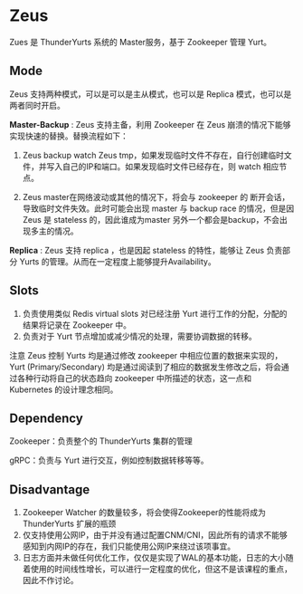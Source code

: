 # Zeus

Zues 是 ThunderYurts 系统的 Master服务，基于 Zookeeper 管理 Yurt。

## Mode

Zeus 支持两种模式，可以是可以是主从模式，也可以是 Replica 模式，也可以是两者同时开启。

**Master-Backup** : Zeus 支持主备，利用 Zookeeper 在 Zeus 崩溃的情况下能够实现快速的替换。替换流程如下：

1.  Zeus backup watch Zeus tmp，如果发现临时文件不存在，自行创建临时文件，并写入自己的IP和端口。如果发现临时文件已经存在，则 watch 相应节点。

2.  Zeus master在网络波动或其他的情况下，将会与 zookeeper 的 断开会话，导致临时文件失效。此时可能会出现 master 与 backup race 的情况，但是因 Zeus 是 stateless 的，因此谁成为master 另外一个都会是backup，不会出现多主的情况。

**Replica** : Zeus 支持 replica ，也是因起 stateless 的特性，能够让 Zeus 负责部分 Yurts 的管理。从而在一定程度上能够提升Availability。

## Slots

1. 负责使用类似 Redis virtual slots 对已经注册 Yurt 进行工作的分配，分配的结果将记录在 Zookeeper 中。
2. 负责对于 Yurt 节点增加或减少情况的处理，需要协调数据的转移。

注意 Zeus 控制 Yurts 均是通过修改 zookeeper 中相应位置的数据来实现的，Yurt (Primary/Secondary) 均是通过阅读到了相应的数据发生修改之后，将会通过各种行动将自己的状态趋向 zookeeper 中所描述的状态，这一点和 Kubernetes 的设计理念相同。

## Dependency

Zookeeper：负责整个的 ThunderYurts 集群的管理

gRPC：负责与 Yurt 进行交互，例如控制数据转移等等。

## Disadvantage

1. Zookeeper Watcher 的数量较多，将会使得Zookeeper的性能将成为 ThunderYurts 扩展的瓶颈
2. 仅支持使用公网IP，由于并没有通过配置CNM/CNI，因此所有的请求不能够感知到内网IP的存在，我们只能使用公网IP来绕过该项事宜。
3. 日志方面并未做任何优化工作，仅仅是实现了WAL的基本功能，日志的大小随着使用的时间线性增长，可以进行一定程度的优化，但这不是该课程的重点，因此不作讨论。

